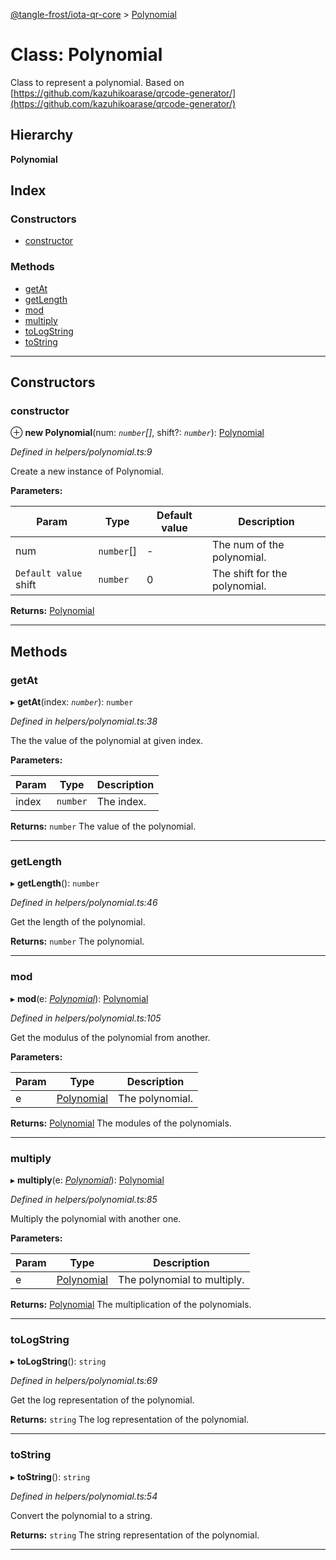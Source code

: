 [@tangle-frost/iota-qr-core](../README.md) > [Polynomial](../classes/polynomial.md)

# Class: Polynomial

Class to represent a polynomial. Based on [https://github.com/kazuhikoarase/qrcode-generator/](https://github.com/kazuhikoarase/qrcode-generator/)

## Hierarchy

**Polynomial**

## Index

### Constructors

* [constructor](polynomial.md#constructor)

### Methods

* [getAt](polynomial.md#getat)
* [getLength](polynomial.md#getlength)
* [mod](polynomial.md#mod)
* [multiply](polynomial.md#multiply)
* [toLogString](polynomial.md#tologstring)
* [toString](polynomial.md#tostring)

---

## Constructors

<a id="constructor"></a>

###  constructor

⊕ **new Polynomial**(num: *`number`[]*, shift?: *`number`*): [Polynomial](polynomial.md)

*Defined in helpers/polynomial.ts:9*

Create a new instance of Polynomial.

**Parameters:**

| Param | Type | Default value | Description |
| ------ | ------ | ------ | ------ |
| num | `number`[] | - |  The num of the polynomial. |
| `Default value` shift | `number` | 0 |  The shift for the polynomial. |

**Returns:** [Polynomial](polynomial.md)

___

## Methods

<a id="getat"></a>

###  getAt

▸ **getAt**(index: *`number`*): `number`

*Defined in helpers/polynomial.ts:38*

The the value of the polynomial at given index.

**Parameters:**

| Param | Type | Description |
| ------ | ------ | ------ |
| index | `number` |  The index. |

**Returns:** `number`
The value of the polynomial.

___
<a id="getlength"></a>

###  getLength

▸ **getLength**(): `number`

*Defined in helpers/polynomial.ts:46*

Get the length of the polynomial.

**Returns:** `number`
The polynomial.

___
<a id="mod"></a>

###  mod

▸ **mod**(e: *[Polynomial](polynomial.md)*): [Polynomial](polynomial.md)

*Defined in helpers/polynomial.ts:105*

Get the modulus of the polynomial from another.

**Parameters:**

| Param | Type | Description |
| ------ | ------ | ------ |
| e | [Polynomial](polynomial.md) |  The polynomial. |

**Returns:** [Polynomial](polynomial.md)
The modules of the polynomials.

___
<a id="multiply"></a>

###  multiply

▸ **multiply**(e: *[Polynomial](polynomial.md)*): [Polynomial](polynomial.md)

*Defined in helpers/polynomial.ts:85*

Multiply the polynomial with another one.

**Parameters:**

| Param | Type | Description |
| ------ | ------ | ------ |
| e | [Polynomial](polynomial.md) |  The polynomial to multiply. |

**Returns:** [Polynomial](polynomial.md)
The multiplication of the polynomials.

___
<a id="tologstring"></a>

###  toLogString

▸ **toLogString**(): `string`

*Defined in helpers/polynomial.ts:69*

Get the log representation of the polynomial.

**Returns:** `string`
The log representation of the polynomial.

___
<a id="tostring"></a>

###  toString

▸ **toString**(): `string`

*Defined in helpers/polynomial.ts:54*

Convert the polynomial to a string.

**Returns:** `string`
The string representation of the polynomial.

___

